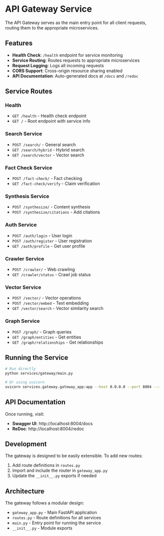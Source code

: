 # API Gateway Service

The API Gateway serves as the main entry point for all client requests, routing them to the appropriate microservices.

## Features

- **Health Check**: `/health` endpoint for service monitoring
- **Service Routing**: Routes requests to appropriate microservices
- **Request Logging**: Logs all incoming requests
- **CORS Support**: Cross-origin resource sharing enabled
- **API Documentation**: Auto-generated docs at `/docs` and `/redoc`

## Service Routes

### Health
- `GET /health` - Health check endpoint
- `GET /` - Root endpoint with service info

### Search Service
- `POST /search/` - General search
- `GET /search/hybrid` - Hybrid search
- `GET /search/vector` - Vector search

### Fact Check Service
- `POST /fact-check/` - Fact checking
- `GET /fact-check/verify` - Claim verification

### Synthesis Service
- `POST /synthesize/` - Content synthesis
- `POST /synthesize/citations` - Add citations

### Auth Service
- `POST /auth/login` - User login
- `POST /auth/register` - User registration
- `GET /auth/profile` - Get user profile

### Crawler Service
- `POST /crawler/` - Web crawling
- `GET /crawler/status` - Crawl job status

### Vector Service
- `POST /vector/` - Vector operations
- `POST /vector/embed` - Text embedding
- `GET /vector/search` - Vector similarity search

### Graph Service
- `POST /graph/` - Graph queries
- `GET /graph/entities` - Get entities
- `GET /graph/relationships` - Get relationships

## Running the Service

```bash
# Run directly
python services/gateway/main.py

# Or using uvicorn
uvicorn services.gateway.gateway_app:app --host 0.0.0.0 --port 8004 --reload
```

## API Documentation

Once running, visit:
- **Swagger UI**: http://localhost:8004/docs
- **ReDoc**: http://localhost:8004/redoc

## Development

The gateway is designed to be easily extensible. To add new routes:

1. Add route definitions in `routes.py`
2. Import and include the router in `gateway_app.py`
3. Update the `__init__.py` exports if needed

## Architecture

The gateway follows a modular design:
- `gateway_app.py` - Main FastAPI application
- `routes.py` - Route definitions for all services
- `main.py` - Entry point for running the service
- `__init__.py` - Module exports 